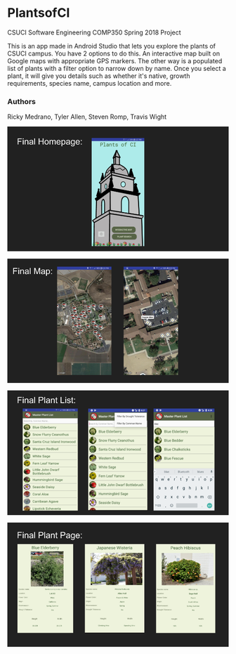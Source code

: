 # PlantsofCI
CSUCI Software Engineering COMP350 Spring 2018 Project

This is an app made in Android Studio that lets you explore the plants of CSUCI campus. You have 2 options to do this. An interactive map built on Google maps with appropriate GPS markers. The other way is a populated list of plants with a filter option to narrow down by name. Once you select a plant, it will give you details such as whether it's native, growth requirements, species name, campus location and more. 

### Authors 
Ricky Medrano, Tyler Allen, Steven Romp, Travis Wight


<p align="center">
  <img src="./Screenshots/4.png" alt="Homescreen">
</p>

<p align="center">
  <img src="./Screenshots/3.png" alt="Goole Map">
</p>

<p align="center">
  <img src="./Screenshots/1.png" alt="Sortable List">
</p>

<p align="center">
  <img src="./Screenshots/2.png" alt="Plant Info Page">
</p>
